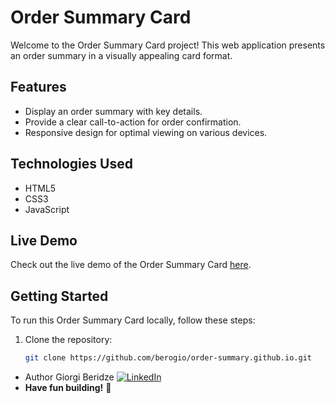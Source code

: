 # Order Summary Card

Welcome to the Order Summary Card project! This web application presents an order summary in a visually appealing card format.

## Features

- Display an order summary with key details.
- Provide a clear call-to-action for order confirmation.
- Responsive design for optimal viewing on various devices.

## Technologies Used

- HTML5
- CSS3
- JavaScript

## Live Demo

Check out the live demo of the Order Summary Card [here](https://berogio.github.io/order-summary/).

## Getting Started

To run this Order Summary Card locally, follow these steps:

1. Clone the repository:

   ```bash
   git clone https://github.com/berogio/order-summary.github.io.git
   ```
- Author Giorgi Beridze [![LinkedIn](https://img.shields.io/badge/-LinkedIn-0077B5?logo=linkedin&logoColor=white&style=flat)](https://www.linkedin.com/in/giorgi-beridze-427902238/)
- **Have fun building!** 🚀
